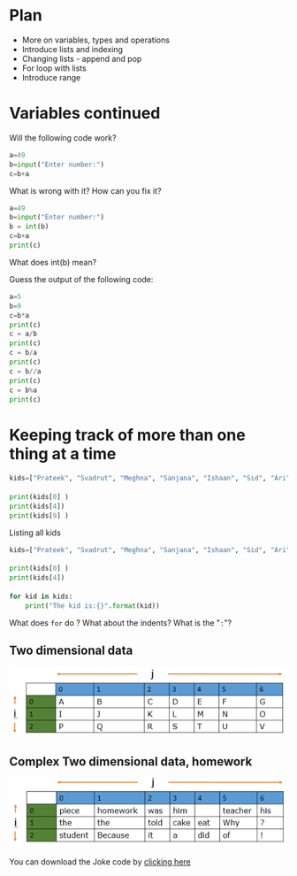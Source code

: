 # Plan 

* More on variables, types and operations 
* Introduce lists and indexing 
* Changing lists - append and pop 
* For loop with lists 
* Introduce range 

# Variables continued 

Will the following code work? 

```python
a=49 
b=input("Enter number:")
c=b+a
```

What is wrong with it? How can you fix it? 

```python
a=49 
b=input("Enter number:")
b = int(b) 
c=b+a
print(c)
```

What does int(b) mean? 

Guess the output of the following code:
```python
a=5
b=9
c=b*a
print(c) 
c = a/b 
print(c) 
c = b/a
print(c) 
c = b//a 
print(c) 
c = b%a 
print(c)  
```

# Keeping track of more than one thing at a time 

```python
kids=["Prateek", "Svadrut", "Meghna", "Sanjana", "Ishaan", "Sid", "Ari" , "Shloak"] 

print(kids[0] )
print(kids[4])
print(kids[9] )
```
Listing all kids 
```python
kids=["Prateek", "Svadrut", "Meghna", "Sanjana", "Ishaan", "Sid", "Ari" , "Shloak"] 

print(kids[0] )
print(kids[4])

for kid in kids: 
    print("The kid is:{}".format(kid))
```
What does ``for`` do ? What about the indents? What is the "`:`"?

## Two dimensional data 

![](./code-02/simple_matrix.png)<!-- .element height="50%" width="50%" -->


## Complex Two dimensional data, homework 
![](./code-02/joke_matrix.png)<!-- .element height="50%" width="50%" -->

You can download the Joke code by [clicking here](https://raw.githubusercontent.com/abhijat01/py4kids.l1.2019/master/module-01/code-02/joke_matrix.py)


